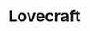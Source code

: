 ---
title: Lovecraft
crosslinks:
- ImaginaryNecronomicon
- horror
- AskScienceFiction
- Cthulhu
- ImaginaryHorrors
- RBI
- EroticLovecraftianArt
- TsundereSharks
- xkcd
- Vive
- ArtefactPorn
- writing
- horrormanga
- science
- Archive81
- vinyl
- livven
- gifs
- HFY
- nosleep
---